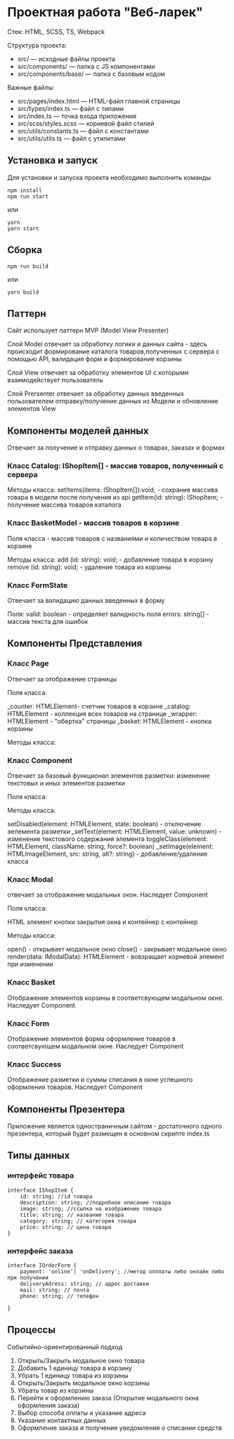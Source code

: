 # Проектная работа "Веб-ларек"

Стек: HTML, SCSS, TS, Webpack

Структура проекта:
- src/ — исходные файлы проекта
- src/components/ — папка с JS компонентами
- src/components/base/ — папка с базовым кодом

Важные файлы:
- src/pages/index.html — HTML-файл главной страницы
- src/types/index.ts — файл с типами
- src/index.ts — точка входа приложения
- src/scss/styles.scss — корневой файл стилей
- src/utils/constants.ts — файл с константами
- src/utils/utils.ts — файл с утилитами

## Установка и запуск
Для установки и запуска проекта необходимо выполнить команды

```
npm install
npm run start
```

или

```
yarn
yarn start
```
## Сборка

```
npm run build
```

или

```
yarn build
```

## Паттерн

Сайт использует паттерн MVP (Model View Presenter)

Слой Model отвечает за обработку логики и данных сайта - здесь происходит формирование каталога товаров,полученных с сервера с помощью API, валидация форм и формирование корзины

Слой View отвечает за обработку элементов UI с которыми взаимодействует пользователь

Слой Prersenter отвечает за обработку данных введенных пользователем отправку/получение данных из Модели и обновление элементов View

## Компоненты моделей данных

Отвечает за получение и отправку данных о товарах, заказах и формах

### Класс Catalog: IShopItem[] - массив товаров, полученный с сервера

Методы класса:
setItems(items: IShopItem[]):void; - сохрание массива товара в модели после получения из api
getItem(id: string): IShopItem; - получение массива товаров каталога

### Класс BasketModel - массив товаров в корзине
Поля класса - массив товаров с названиями и количеством товара в корзине

Методы класса:
add (id: string): void; - добавление товара в корзину
remove (id: string): void; - удаление товара из корзины

### Класс FormState

Отвечает за валидацию данных введенных в форму

Поля:
valid: boolean - определяет валидность поля
errors: string[] - массив текста для ошибок


## Компоненты Представления

### Класс Page

Отвечает за отображение страницы

Поля класса:

_сounter: HTMLElement- счетчик товаров в корзине
_catalog: HTMLElement - коллекция всех товаров на странице
_wrapper: HTMLElement - "обертка" страницы
_basket: HTMLElement - кнопка корзины

Методы класса:

### Класс Component

Отвечает за базовый функционал элементов разметки: изменение текстовых и иных элементов разметки

Поля класса:

Методы класса:

setDisabled(element: HTMLElement, state: boolean) - отключение эелемента разметки
_setText(element: HTMLElement, value: unknown) - изменение текстового содержания элемента
toggleClass(element: HTMLElement, className: string, force?: boolean)
_setImage(element: HTMLImageElement, src: string, alt?: string) - добавление/удаление класса


### Класс Modal

отвечает за отображение модальных окон. Наследует Component

Поля класса: 

HTML элемент кнопки закрытия окна и контейнер с контейнер

Методы класса:

open() - открывает модальное окно
close() - закрывает модальное окно
render(data: IModalData): HTMLElement - вовзращает корневой элемент при изменении

### Класс Basket

Отображение элементов корзины в соответсвующем модальном окне. Наследует Component

### Класс Form

Отображение элементов форма оформление товаров в соответсвующем модальном окне. Наследует Component

### Класс Success 

Отображение разметки и суммы списания в окне успешного оформления товаров. Наследует Component

## Компоненты Презентера

Приложение является одностраничным сайтом - достаточного одного презентера, который будет размещен в основном скрипте index.ts

## Типы данных

### интерфейс товара
```
interface IShopItem {
    id: string; //id товара
    description: string; //подробное описание товара
    image: string; //ссылка на изображение товара
    title: string; // название товара
    category: string; // категория товара
    price: string; // цена товара
}
```
### интерфейс заказа
```
interface IOrderForm {
    payment: 'online'| 'onDelivery'; //метод олплаты либо онлайн либо при получении
    deliveryAdress: string; // адрес доставки
    mail: string; // почта
    phone: string; // телефон

}
```
## Процессы

Событийно-ориентированный подход

1. Открыть/Закрыть модальное окно товара
2. Добавить 1 единицу товара в корзину
3. Убрать 1 единицу товара из корзины
4. Открыть/Закрыть модальное окно корзины
5. Убрать товар из корзины
6. Перейти к оформлению заказа (Открытие модального окна оформления заказа)
7. Выбор способа оплаты и указание адреса
8. Указание контактных данных 
9. Оформление заказа и получение уведомления о списании средств
